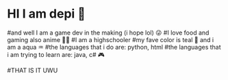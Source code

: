 # HI I am depi 💙
  #and well I am a game dev in the making (i hope lol) 😜 
  #I love food and gaming also anime 🍣🍜
  #I am a highschooler 
  #my fave color is teal 💙 and i am a aqua ♒
  #the languages that i do are: python, html 
  #the languages that i am trying to learn are: java, c# 🎮
  
  
  
  
  #THAT IS IT UWU
  
